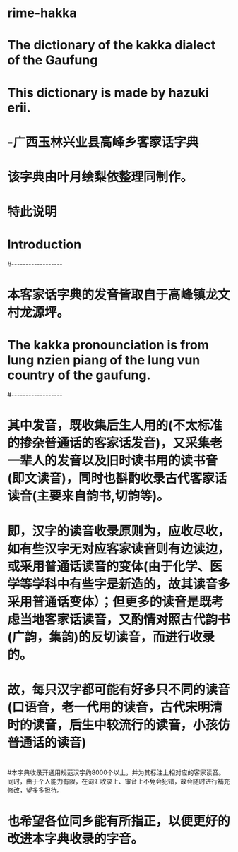 # rime-hakka
# The dictionary of  the kakka dialect of the Gaufung
#  This dictionary is made by hazuki erii.
# -广西玉林兴业县高峰乡客家话字典
#  该字典由叶月绘梨依整理同制作。
#
# 特此说明
# Introduction
#------------------
#  本客家话字典的发音皆取自于高峰镇龙文村龙源坪。
#  The kakka pronounciation is from lung nzien piang of the lung vun country of the gaufung.
#------------------
#   其中发音，既收集后生人用的(不太标准的掺杂普通话的客家话发音)，又采集老一辈人的发音以及旧时读书用的读书音(即文读音)，同时也斟酌收录古代客家话读音(主要来自韵书,切韵等)。
# 即，汉字的读音收录原则为，应收尽收，如有些汉字无对应客家读音则有边读边，或采用普通话读音的变体(由于化学、医学等学科中有些字是新造的，故其读音多采用普通话变体）；但更多的读音是既考虑当地客家话读音，又酌情对照古代韵书(广韵，集韵)的反切读音，而进行收录的。
#
#  故，每只汉字都可能有好多只不同的读音(口语音，老一代用的读音，古代宋明清时的读音，后生中较流行的读音，小孩仿普通话的读音)
#
#本字典收录开通用规范汉字约8000个以上，并为其标注上相对应的客家读音。同时，由于个人能力有限，在词汇收录上、审音上不免会犯错，故会随时进行補充修改，望多多担待。
# 也希望各位同乡能有所指正，以便更好的改进本字典收录的字音。
#
